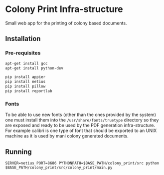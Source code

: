 # Colony Print Infra-structure

Small web app for the printing of colony based documents.

## Installation

### Pre-requisites

```bash
apt-get install gcc
apt-get install python-dev

pip install appier
pip install netius
pip install pillow
pip install reportlab
```

### Fonts

To be able to use new fonts (other than the ones provided by the system) one must install them
into the `/usr/share/fonts/truetype` directory so they are exposed and ready to
be used by the PDF generation infra-structure. For example calibri is one type of font that should
be exported to an UNIX machine as it is used by mani colony generated documents.

## Running

    SERVER=netius PORT=8686 PYTHONPATH=$BASE_PATH/colony_print/src python $BASE_PATH/colony_print/src/colony_print/main.py 
